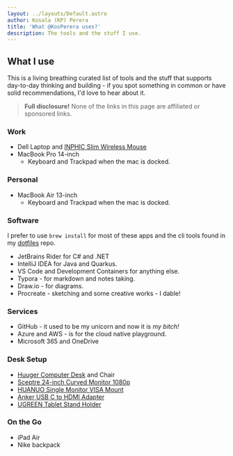 ```yaml
---
layout: ../layouts/Default.astro
author: Kosala (KP) Perera
title: 'What @KosPerera uses?'
description: The tools and the stuff I use.
---
```


## What I use

This is a living breathing curated list of tools and the stuff that supports day-to-day thinking and building - if you spot something in common or have solid recommendations, I'd love to hear about it.

> <strong>Full disclosure!</strong> None of the links in this page are affiliated or sponsored links.

### Work

- Dell Laptop and [INPHIC Slim Wireless Mouse](https://www.amazon.com/dp/B08P36X7RQ)
- MacBook Pro 14-inch
  - Keyboard and Trackpad when the mac is docked.

### Personal

- MacBook Air 13-inch
  - Keyboard and Trackpad when the mac is docked.

### Software

I prefer to use `brew install` for most of these apps and the cli tools found in my [dotfiles](https://github.com/kosperera/dotfiles) repo.

- JetBrains Rider for C# and .NET
- IntelliJ IDEA for Java and Quarkus.
- VS Code and Development Containers for anything else.
- Typora - for markdown and notes taking.
- Draw.io - for diagrams.
- Procreate - sketching and some creative works - I dable!

### Services

- GitHub - it used to be my unicorn and now it is *my bitch!*
- Azure and AWS - is for the cloud native playground.
- Microsoft 365 and OneDrive

### Desk Setup

- [Huuger Computer Desk](https://www.amazon.com/dp/B0BVQHSY2W) and Chair
- [Sceptre 24-inch Curved Monitor 1080p](https://www.amazon.com/dp/B07KXSR99Y)
- [HUANUO Single Monitor VISA Mount](https://www.amazon.com/dp/B0BGWQFX56)
- [Anker USB C to HDMI Adapter](https://www.amazon.com/dp/B07THJGZ9Z)
- [UGREEN Tablet Stand Holder](https://www.amazon.com/dp/B09P87NBYS)

### On the Go

- iPad Air
- Nike backpack
